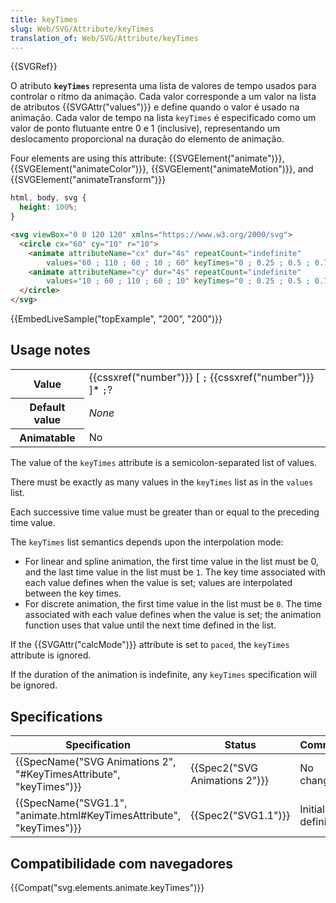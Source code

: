 ```yaml
---
title: keyTimes
slug: Web/SVG/Attribute/keyTimes
translation_of: Web/SVG/Attribute/keyTimes
---
```

{{SVGRef}}

O atributo **`keyTimes`** representa uma lista de valores de tempo usados ​​para controlar o ritmo da animação. Cada valor corresponde a um valor na lista de atributos {{SVGAttr("values")}} e define quando o valor é usado na animação. Cada valor de tempo na lista `keyTimes` é especificado como um valor de ponto flutuante entre 0 e 1 (inclusive), representando um deslocamento proporcional na duração do elemento de animação.

Four elements are using this attribute: {{SVGElement("animate")}}, {{SVGElement("animateColor")}}, {{SVGElement("animateMotion")}}, and {{SVGElement("animateTransform")}}

```css hidden
html, body, svg {
  height: 100%;
}
```

```html
<svg viewBox="0 0 120 120" xmlns="https://www.w3.org/2000/svg">
  <circle cx="60" cy="10" r="10">
    <animate attributeName="cx" dur="4s" repeatCount="indefinite"
        values="60 ; 110 ; 60 ; 10 ; 60" keyTimes="0 ; 0.25 ; 0.5 ; 0.75 ; 1"/>
    <animate attributeName="cy" dur="4s" repeatCount="indefinite"
        values="10 ; 60 ; 110 ; 60 ; 10" keyTimes="0 ; 0.25 ; 0.5 ; 0.75 ; 1"/>
  </circle>
</svg>
```

{{EmbedLiveSample("topExample", "200", "200")}}

## Usage notes

<table class="properties">
  <tbody>
    <tr>
      <th scope="row">Value</th>
      <td>
        {{cssxref("number")}} [
        <code>;</code> {{cssxref("number")}} ]* <code>;</code>?
      </td>
    </tr>
    <tr>
      <th scope="row">Default value</th>
      <td><em>None</em></td>
    </tr>
    <tr>
      <th scope="row">Animatable</th>
      <td>No</td>
    </tr>
  </tbody>
</table>

The value of the `keyTimes` attribute is a semicolon-separated list of values.

There must be exactly as many values in the `keyTimes` list as in the `values` list.

Each successive time value must be greater than or equal to the preceding time value.

The `keyTimes` list semantics depends upon the interpolation mode:

- For linear and spline animation, the first time value in the list must be 0, and the last time value in the list must be `1`. The key time associated with each value defines when the value is set; values are interpolated between the key times.
- For discrete animation, the first time value in the list must be `0`. The time associated with each value defines when the value is set; the animation function uses that value until the next time defined in the list.

If the {{SVGAttr("calcMode")}} attribute is set to `paced`, the `keyTimes` attribute is ignored.

If the duration of the animation is indefinite, any `keyTimes` specification will be ignored.

## Specifications

| Specification                                                                                | Status                                   | Comment            |
| -------------------------------------------------------------------------------------------- | ---------------------------------------- | ------------------ |
| {{SpecName("SVG Animations 2", "#KeyTimesAttribute", "keyTimes")}}     | {{Spec2("SVG Animations 2")}} | No change          |
| {{SpecName("SVG1.1", "animate.html#KeyTimesAttribute", "keyTimes")}} | {{Spec2("SVG1.1")}}                 | Initial definition |

## Compatibilidade com navegadores

{{Compat("svg.elements.animate.keyTimes")}}

